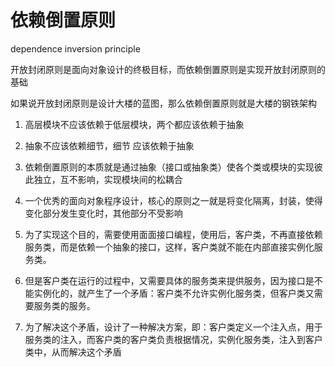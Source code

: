# 依赖倒置原则

dependence inversion principle

开放封闭原则是面向对象设计的终极目标，而依赖倒置原则是实现开放封闭原则的基础

如果说开放封闭原则是设计大楼的蓝图，那么依赖倒置原则就是大楼的钢铁架构 

1. 高层模块不应该依赖于低层模块，两个都应该依赖于抽象
2. 抽象不应该依赖细节，细节 应该依赖于抽象
3. 依赖倒置原则的本质就是通过抽象（接口或抽象类）使各个类或模块的实现彼此独立，互不影响，实现模块间的松耦合 



1. 一个优秀的面向对象程序设计，核心的原则之一就是将变化隔离，封装，使得变化部分发生变化时，其他部分不受影响
2. 为了实现这个目的，需要使用面面接口编程，使用后，客户类，不再直接依赖服务类，而是依赖一个抽象的接口，这样，客户类就不能在内部直接实例化服务类。
3. 但是客户类在运行的过程中，又需要具体的服务类来提供服务，因为接口是不能实例化的，就产生了一个矛盾：客户类不允许实例化服务类，但客户类又需要服务类的服务。
4. 为了解决这个矛盾，设计了一种解决方案，即：客户类定义一个注入点，用于服务类的注入，而客户类的客户类负责根据情况，实例化服务类，注入到客户类中，从而解决这个矛盾